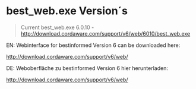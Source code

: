 # best_web.exe Version´s

> Current best_web.exe 6.0.10 - http://download.cordaware.com/support/v6/web/6010/best_web.exe


EN: Webinterface for bestinformed Version 6 can be downloaded here:

http://download.cordaware.com/support/v6/web/

DE: Weboberfläche zu bestinformed Version 6 hier herunterladen:

http://download.cordaware.com/support/v6/web/